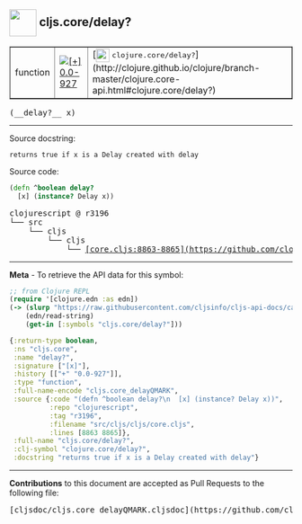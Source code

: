 ## <img width="48px" valign="middle" src="http://i.imgur.com/Hi20huC.png"> cljs.core/delay?

 <table border="1">
<tr>

<td>function</td>
<td><a href="https://github.com/cljsinfo/cljs-api-docs/tree/0.0-927"><img valign="middle" alt="[+] 0.0-927" src="https://img.shields.io/badge/+-0.0--927-lightgrey.svg"></a> </td>
<td>
[<img height="24px" valign="middle" src="http://i.imgur.com/1GjPKvB.png"> <samp>clojure.core/delay?</samp>](http://clojure.github.io/clojure/branch-master/clojure.core-api.html#clojure.core/delay?)
</td>
</tr>
</table>

 <samp>
(__delay?__ x)<br>
</samp>

---




Source docstring:

```
returns true if x is a Delay created with delay
```

Source code:

```clj
(defn ^boolean delay?
  [x] (instance? Delay x))
```

 <pre>
clojurescript @ r3196
└── src
    └── cljs
        └── cljs
            └── <ins>[core.cljs:8863-8865](https://github.com/clojure/clojurescript/blob/r3196/src/cljs/cljs/core.cljs#L8863-L8865)</ins>
</pre>


---

__Meta__ - To retrieve the API data for this symbol:

```clj
;; from Clojure REPL
(require '[clojure.edn :as edn])
(-> (slurp "https://raw.githubusercontent.com/cljsinfo/cljs-api-docs/catalog/cljs-api.edn")
    (edn/read-string)
    (get-in [:symbols "cljs.core/delay?"]))
```

```clj
{:return-type boolean,
 :ns "cljs.core",
 :name "delay?",
 :signature ["[x]"],
 :history [["+" "0.0-927"]],
 :type "function",
 :full-name-encode "cljs.core_delayQMARK",
 :source {:code "(defn ^boolean delay?\n  [x] (instance? Delay x))",
          :repo "clojurescript",
          :tag "r3196",
          :filename "src/cljs/cljs/core.cljs",
          :lines [8863 8865]},
 :full-name "cljs.core/delay?",
 :clj-symbol "clojure.core/delay?",
 :docstring "returns true if x is a Delay created with delay"}

```

---

__Contributions__ to this document are accepted as Pull Requests to the following file:

 <pre>
[cljsdoc/cljs.core_delayQMARK.cljsdoc](https://github.com/cljsinfo/cljs-api-docs/blob/master/cljsdoc/cljs.core_delayQMARK.cljsdoc)
</pre>

